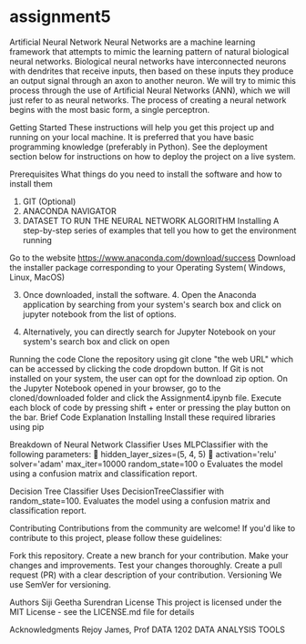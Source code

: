 # assignment5
Artificial Neural Network 
Neural Networks are a machine learning framework that attempts to mimic the learning pattern of natural biological neural networks. Biological neural networks have interconnected neurons with dendrites that receive inputs, then based on these inputs they produce an output signal through an axon to another neuron. We will try to mimic this process through the use of Artificial Neural Networks (ANN), which we will just refer to as neural networks. The process of creating a neural network begins with the most basic form, a single perceptron.

Getting Started
These instructions will help you get this project up and running on your local machine. It is preferred that you have basic programming knowledge (preferably in Python). See the deployment section below for instructions on how to deploy the project on a live system.

Prerequisites
What things do you need to install the software and how to install them

1. GIT (Optional)
2. ANACONDA NAVIGATOR
3. DATASET TO RUN THE NEURAL NETWORK ALGORITHM
Installing
A step-by-step series of examples that tell you how to get the environment running

Go to the website https://www.anaconda.com/download/success
Download the installer package corresponding to your Operating System( Windows, Linux, MacOS)


3. Once downloaded, install the software. 4. Open the Anaconda application by searching from your system's search box and click on jupyter notebook from the list of options.


5. Alternatively, you can directly search for Jupyter Notebook on your system's search box and click on open


Running the code
Clone the repository using git clone "the web URL" which can be accessed by clicking the code dropdown button.
If Git is not installed on your system, the user can opt for the download zip option.
On the Jupyter Notebook opened in your browser, go to the cloned/downloaded folder and click the Assignment4.ipynb file.
Execute each block of code by pressing shift + enter or pressing the play button on the bar.
Brief Code Explanation
Installing
Install these required libraries using pip

Breakdown of Neural Network Classifier
Uses MLPClassifier with the following parameters:  hidden_layer_sizes=(5, 4, 5)  activation='relu' solver='adam' max_iter=10000 random_state=100 o Evaluates the model using a confusion matrix and classification report.

Decision Tree Classifier
Uses DecisionTreeClassifier with random_state=100. Evaluates the model using a confusion matrix and classification report.

Contributing
Contributions from the community are welcome! If you'd like to contribute to this project, please follow these guidelines:

Fork this repository.
Create a new branch for your contribution.
Make your changes and improvements.
Test your changes thoroughly.
Create a pull request (PR) with a clear description of your contribution.
Versioning
We use SemVer for versioning.

Authors
Siji Geetha Surendran
License
This project is licensed under the MIT License - see the LICENSE.md file for details

Acknowledgments
Rejoy James, Prof DATA 1202 DATA ANALYSIS TOOLS
